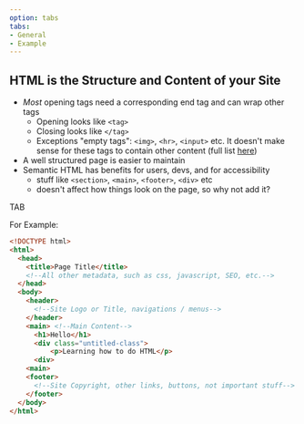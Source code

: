 ```yaml
---
option: tabs
tabs:
- General
- Example
---
```


## HTML is the Structure and Content of your Site

* *Most* opening tags need a corresponding end tag and can wrap other tags
  * Opening looks like `<tag>`
  * Closing looks like `</tag>`
  * Exceptions "empty tags": `<img>`, `<hr>`, `<input>` etc. It doesn't make sense for these tags to contain other content (full list [here](https://developer.mozilla.org/en-US/docs/Glossary/Empty_element))
* A well structured page is easier to maintain
* Semantic HTML has benefits for users, devs, and for accessibility
  * stuff like `<section>`, `<main>`, `<footer>`, `<div>` etc
  * doesn't affect how things look on the page, so why not add it?

TAB

For Example:

``` HTML
<!DOCTYPE html>
<html>
  <head>
    <title>Page Title</title>
    <!--All other metadata, such as css, javascript, SEO, etc.-->
  </head>
  <body>
    <header>
      <!--Site Logo or Title, navigations / menus-->
    </header>
    <main> <!--Main Content-->
      <h1>Hello</h1>
      <div class="untitled-class">
          <p>Learning how to do HTML</p>
      <div>
    <main>
    <footer>
      <!--Site Copyright, other links, buttons, not important stuff-->
    </footer>
  </body>
</html>
```
